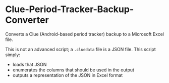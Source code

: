 # Clue-Period-Tracker-Backup-Converter

Converts a Clue (Android-based period tracker) backup to a Microsoft Excel file.

This is not an advanced script; a `.cluedata` file is a JSON file. This script simply:
- loads that JSON
- enumerates the columns that should be used in the output
- outputs a representation of the JSON in Excel format
